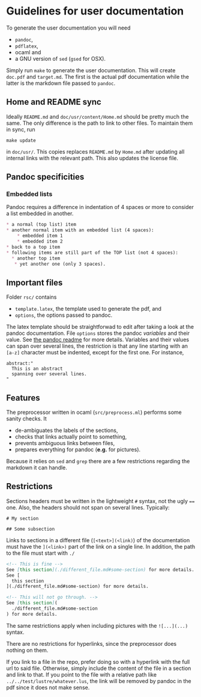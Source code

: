 # Guidelines for user documentation

To generate the user documentation you will need

* `pandoc`,
* `pdflatex`,
* ocaml and
* a GNU version of `sed` (`gsed` for OSX).

Simply run `make` to generate the user documentation. This will create
`doc.pdf` and `target.md`. The first is the actual pdf documentation while the
latter is the markdown file passed to `pandoc`.

## Home and README sync

Ideally `README.md` and `doc/usr/content/Home.md` should be pretty much the same. The only difference is the path to link to other files. To maintain them in sync, run

```
make update
```

in `doc/usr/`. This copies replaces `README.md` by `Home.md` after updating all internal links with the relevant path. This also updates the license file.

## Pandoc specificities

### Embedded lists

Pandoc requires a difference in indentation of 4 spaces or more to consider a list embedded in another.

```markdown
* a normal (top list) item
* another normal item with an embedded list (4 spaces):
    * embedded item 1
    * embedded item 2
* back to a top item
* following items are still part of the TOP list (not 4 spaces):
  * another top item
   * yet another one (only 3 spaces).
```

## Important files

Folder `rsc/` contains

* `template.latex`, the template used to generate the pdf, and
* `options`, the options passed to pandoc.

The latex template should be straightforwad to edit after taking a look at the
pandoc documentation. File `options` stores the pandoc *variables* and their
value. See [the pandoc readme](http://pandoc.org/README.html#templates) for
more details. Variables and their values can span over several lines, the
restriction is that any line starting with an `[a-z]` character must be
indented, except for the first one. For instance,

```
abstract:"
  This is an abstract
  spanning over several lines.
"
```

## Features

The preprocessor written in ocaml (`src/preprocess.ml`) performs some sanity checks. It

* de-ambiguates the labels of the sections,
* checks that links actually point to something,
* prevents ambiguous links between files,
* prepares everything for pandoc (**e.g.** for pictures).

Because it relies on `sed` and `grep` there are a few restrictions regarding the markdown it can handle.

## Restrictions

Sections headers must be written in the lightweight `#` syntax, not the ugly
`==` one. Also, the headers should not span on several lines. Typically:

```
# My section

## Some subsection
```

Links to sections in a different file (`[<text>](<link)`) of the documentation
must have the `](<link>)` part of the link on a single line. In addition, the
path to the file must start with `./`

```markdown
<!-- This is fine -->
See [this section](./different_file.md#some-section) for more details.
See [
  this section
](./different_file.md#some-section) for more details.

<!-- This will not go through. -->
See [this section](
  ./different_file.md#some-section
) for more details.
```

The same restrictions apply when including pictures with the `![...](...)`
syntax.

There are no restrictions for hyperlinks, since the preprocessor does nothing on them.

If you link to a file in the repo, prefer doing so with a hyperlink with the
full url to said file. Otherwise, simply include the content of the file in a
section and link to that. If you point to the file with a relative path like
`../../test/lustre/whatever.lus`, the link will be removed by pandoc in the pdf
since it does not make sense.
